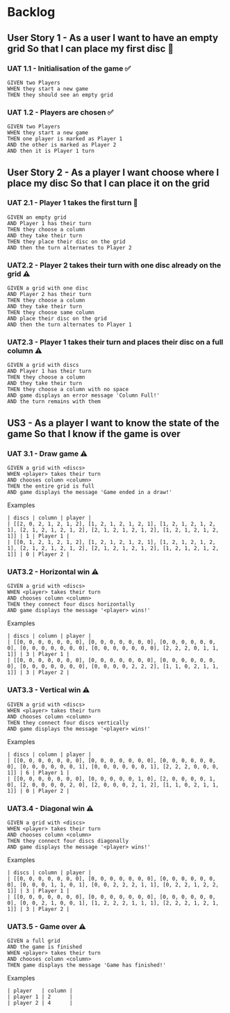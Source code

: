 # Backlog

## User Story 1 - As a user I want to have an empty grid So that I can place my first disc 🚧

### UAT 1.1 - Initialisation of the game ✅

```
GIVEN two Players
WHEN they start a new game
THEN they should see an empty grid
```

### UAT 1.2 - Players are chosen ✅

```
GIVEN two Players
WHEN they start a new game
THEN one player is marked as Player 1
AND the other is marked as Player 2
AND then it is Player 1 turn
```

## User Story 2 - As a player I want choose where I place my disc So that I can place it on the grid

### UAT 2.1 - Player 1 takes the first turn 🚧

```
GIVEN an empty grid
AND Player 1 has their turn
THEN they choose a column
AND they take their turn
THEN they place their disc on the grid
AND then the turn alternates to Player 2
```

### UAT2.2 - Player 2 takes their turn with one disc already on the grid ⚠

```
GIVEN a grid with one disc
AND Player 2 has their turn
THEN they choose a column
AND they take their turn
THEN they choose same column
AND place their disc on the grid
AND then the turn alternates to Player 1
```

### UAT2.3 - Player 1 takes their turn and places their disc on a full column ⚠

```
GIVEN a grid with discs
AND Player 1 has their turn
THEN they choose a column
AND they take their turn
THEN they choose a column with no space
AND game displays an error message 'Column Full!'
AND the turn remains with them
```

## US3 - As a player I want to know the state of the game So that I know if the game is over

### UAT 3.1 - Draw game ⚠

```
GIVEN a grid with <discs>
WHEN <player> takes their turn
AND chooses column <column>
THEN the entire grid is full
AND game displays the message 'Game ended in a draw!'
```

Examples

```
| discs | column | player |
| [[2, 0, 2, 1, 2, 1, 2], [1, 2, 1, 2, 1, 2, 1], [1, 2, 1, 2, 1, 2, 1], [2, 1, 2, 1, 2, 1, 2], [2, 1, 2, 1, 2, 1, 2], [1, 2, 1, 2, 1, 2, 1]] | 1 | Player 1 |
| [[0, 1, 2, 1, 2, 1, 2], [1, 2, 1, 2, 1, 2, 1], [1, 2, 1, 2, 1, 2, 1], [2, 1, 2, 1, 2, 1, 2], [2, 1, 2, 1, 2, 1, 2], [1, 2, 1, 2, 1, 2, 1]] | 0 | Player 2 |
```

### UAT3.2 - Horizontal win ⚠

```
GIVEN a grid with <discs>
WHEN <player> takes their turn
AND chooses column <column>
THEN they connect four discs horizontally
AND game displays the message '<player> wins!'
```

Examples

```
| discs | column | player |
| [[0, 0, 0, 0, 0, 0, 0], [0, 0, 0, 0, 0, 0, 0], [0, 0, 0, 0, 0, 0, 0], [0, 0, 0, 0, 0, 0, 0], [0, 0, 0, 0, 0, 0, 0], [2, 2, 2, 0, 1, 1, 1]] | 3 | Player 1 |
| [[0, 0, 0, 0, 0, 0, 0], [0, 0, 0, 0, 0, 0, 0], [0, 0, 0, 0, 0, 0, 0], [0, 0, 0, 0, 0, 0, 0], [0, 0, 0, 0, 2, 2, 2], [1, 1, 0, 2, 1, 1, 1]] | 3 | Player 2 |
```

### UAT3.3 - Vertical win ⚠

```
GIVEN a grid with <discs>
WHEN <player> takes their turn
AND chooses column <column>
THEN they connect four discs vertically
AND game displays the message '<player> wins!'
```

Examples

```
| discs | column | player |
| [[0, 0, 0, 0, 0, 0, 0], [0, 0, 0, 0, 0, 0, 0], [0, 0, 0, 0, 0, 0, 0], [0, 0, 0, 0, 0, 0, 1], [0, 0, 0, 0, 0, 0, 1], [2, 2, 2, 0, 0, 0, 1]] | 6 | Player 1 |
| [[0, 0, 0, 0, 0, 0, 0], [0, 0, 0, 0, 0, 1, 0], [2, 0, 0, 0, 0, 1, 0], [2, 0, 0, 0, 0, 2, 0], [2, 0, 0, 0, 2, 1, 2], [1, 1, 0, 2, 1, 1, 1]] | 0 | Player 2 |
```

### UAT3.4 - Diagonal win ⚠

```
GIVEN a grid with <discs>
WHEN <player> takes their turn
AND chooses column <column>
THEN they connect four discs diagonally
AND game displays the message '<player> wins!'
```

Examples

```
| discs | column | player |
| [[0, 0, 0, 0, 0, 0, 0], [0, 0, 0, 0, 0, 0, 0], [0, 0, 0, 0, 0, 0, 0], [0, 0, 0, 1, 1, 0, 1], [0, 0, 2, 2, 2, 1, 1], [0, 2, 2, 1, 2, 2, 1]] | 3 | Player 1 |
| [[0, 0, 0, 0, 0, 0, 0], [0, 0, 0, 0, 0, 0, 0], [0, 0, 0, 0, 0, 0, 0], [0, 0, 2, 1, 0, 0, 1], [1, 2, 2, 2, 1, 1, 1], [2, 2, 2, 1, 2, 1, 1]] | 3 | Player 2 |
```

### UAT3.5 - Game over ⚠

```
GIVEN a full grid
AND the game is finished
WHEN <player> takes their turn
AND chooses column <column>
THEN game displays the message 'Game has finished!'
```

Examples

```
| player   | column |
| player 1 | 2      |
| player 2 | 4      |
```
